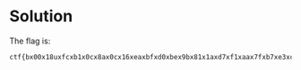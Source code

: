# Solution

The flag is:

```
ctf{bx00x18uxfcxb1x0cx8ax0cx16xeaxbfxd0xbex9bx81x1axd7xf1xaax7fxb7xe3xc1hx9fxf5BHz}
```
